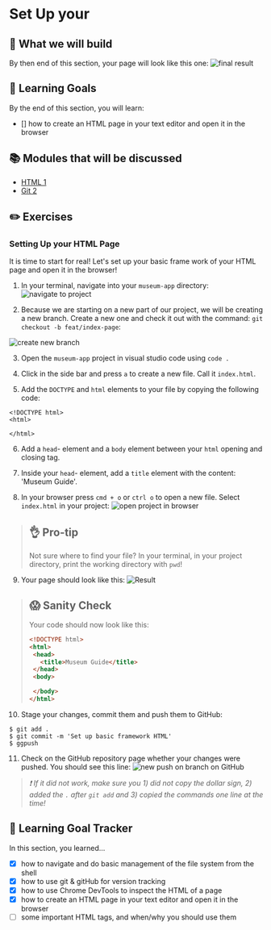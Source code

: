 # Set Up your 

## 🎨 What we will build
By then end of this section, your page will look like this one: 
![final result](https://cd.sseu.re/Museum_Guide_2018-11-28_18-03-17.png)

## 🎯 Learning Goals
By the end of this section, you will learn:

* [] how to create an HTML page in your text editor and open it in the browser


## 📚 Modules that will be discussed

  * [HTML 1]()
  * [Git 2](orGitHub?)

## ✏️ Exercises
### Setting Up your HTML Page
It is time to start for real! Let's set up your basic frame work of your HTML page and open it in the browser!

1. In your terminal, navigate into your `museum-app` directory:
![navigate to project](https://cd.sseu.re/1._mimiCodaisseursMBP2_codaisseurweek-1museum-app_zsh_2018-11-28_17-46-22.png)

2. Because we are starting on a new part of our project, we will be creating a new branch. Create a new one and check it out with the command: `git checkout -b feat/index-page`:

![create new branch](https://cd.sseu.re/1._mimiCodaisseursMBP2_codaisseurweek-1museum-app_zsh_2018-11-28_17-49-37.png)

3. Open the `museum-app` project in visual studio code using `code .`

4. Click in the side bar and press `a` to create a new file. Call it `index.html`.

5. Add the `DOCTYPE` and `html` elements to your file by copying the following code:
 ```
<!DOCTYPE html>
<html>
  
</html>
```

6. Add a `head`- element and a `body` element between your `html` opening and closing tag.

7. Inside your `head`- element, add a `title` element with the content: 'Museum Guide'.

8. In your browser press `cmd + o` or `ctrl o` to open a new file. Select `index.html` in your project:
![open project in browser](https://cd.sseu.re/Monosnap_2018-11-28_17-58-27.png)

> ## 👌 Pro-tip
> Not sure where to find your file? In your terminal, in your project directory, print the working directory with `pwd`!

9. Your page should look like this:
![Result](https://cd.sseu.re/Museum_Guide_2018-11-28_18-01-35.png)

> ## 😱  Sanity Check
> Your code should now look like this:
>```html
><!DOCTYPE html>
><html>
>  <head>
>    <title>Museum Guide</title>
>  </head>
>  <body>
>
>  </body>
></html>
>```

10. Stage your changes, commit them and push them to GitHub:

```shell
$ git add .
$ git commit -m 'Set up basic framework HTML'
$ ggpush
```

11. Check on the GitHub repository page whether your changes were pushed. You should see this line:
![new push on branch on GitHub](https://cd.sseu.re/MimiMagmuseum-app_2018-11-28_18-11-10.png)

>  _❗️ If it did not work, make sure you 1) did not copy the dollar sign, 2) added the `.` after `git add` and 3) copied the commands one line at the time!_ 



## 🎯 Learning Goal Tracker
In this section, you learned...

* [X] how to navigate and do basic management of the file system from the shell
* [X] how to use git & gitHub for version tracking
* [X] how to use Chrome DevTools to inspect the HTML of a page
* [X] how to create an HTML page in your text editor and open it in the browser
* [ ] some important HTML tags, and when/why you should use them
